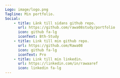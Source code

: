 ```yaml
---
Logo: image/logo.png
Tagline: Min portfolio.
Social:
    - title: Länk till sidans github repo.
      url: https://github.com/rawa08study/portfolio
      icon: github fa-lg
      iconText: Bth-Study
    - title: Link till min github repo.
      url: https://github.com/Rawa08
      icon: github fa-lg
      iconText: Pro
    - title: Link till min linkedin.
      url: https://linkedin.com/in/rawaaref
      icon: linkedin fa-lg
---
```

